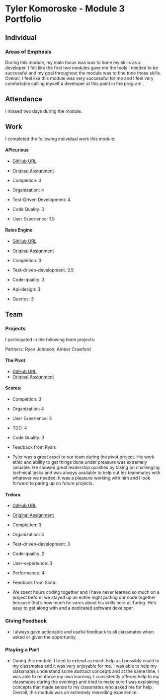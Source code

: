 # Tyler Komoroske - Module 3 Portfolio

## Individual

### Areas of Emphasis

During this module, my main focus was was to hone my skills as a developer. I
felt like the first two modules gave me the tools I needed to be successful
and my goal throughout the module was to fine tune those skills. Overall,
I feel like this module was very successful for me and I feel very comfortable
calling myself a developer at this point in the program .

## Attendance

I missed two days during the module.

## Work

I completed the following individual work this module:

#### APIcurious

* [GitHub URL](https://github.com/tjkomor/twitter_clone)
* [Original
Assignment](https://github.com/turingschool/lesson_plans/blob/master/ruby_03-professional_rails_applications/apicurious.md)


* Completion: 3
* Organization: 4
* Test-Driven Development: 4  
* Code Quality: 3
* User Experience: 1.5


#### Rales Engine

* [GitHub URL](https://github.com/tjkomor/rails_engine)
* [Original
Assignment](https://github.com/turingschool/lesson_plans/blob/master/ruby_03-professional_rails_applications/rails_engine.md)

* Completion: 3
* Test-driven-development: 3.5
* Code-quality: 3
* Api-design: 3
* Queries: 3

## Team

### Projects

I participated in the following team projects:

Partners: Ryan Johnson, Amber Crawford
#### The Pivot

* [GitHub URL](https://github.com/tjkomor/bidding_wars)
* [Original
Assignment](https://github.com/turingschool/challenges/blob/master/the_pivot.markdown)


#### Scores:

* Completion: 3
* Organization: 4
* User Experience: 3
* TDD: 4
* Code Quality: 3

* Feedback from Ryan:
* Tyler was a great asset to our team during the pivot project. His work ethic and ability to get things done under pressure was extremely valuable.  He showed great leadership qualities by taking on challenging technical tasks and was always available to help out his teammates with whatever we needed. It was a pleasure working with him and I look forward to paring up on future projects.

#### Trelora

* [GitHub URL](https://bitbucket.org/zillowb/zillowbeasts)
* [Original
Assignment](https://github.com/turingschool/challenges/blob/master/self_directed.markdown)


* Completion: 3
* Organization: 3
* Test-driven-development: 3
* Code-quality: 2
* User-experience: 3
* Performance: 4

* Feedback from Slota:
* We spent hours coding together and I have never learned so much on a project before, we stayed up an entire night putting our code together because that’s how much he cares about his skills here at Turing. He’s easy to get along with and a dedicated software developer.

### Giving Feedback

* I always gave actionable and useful feedback to all classmates when asked or given the opportunity.

### Playing a Part

* During this module, I tried to extend as much help as I possibly could to my classmates and it was very enjoyable for me. I was able to help my classmates understand some abstract concepts and at the same time, I was able to reinforce my own learning. I consistently offered help to my classmates during the evenings and tried to make sure I was explaining concepts that made sense to my classmates who asked me for help. Overall, this module was an extremely rewarding experience.
